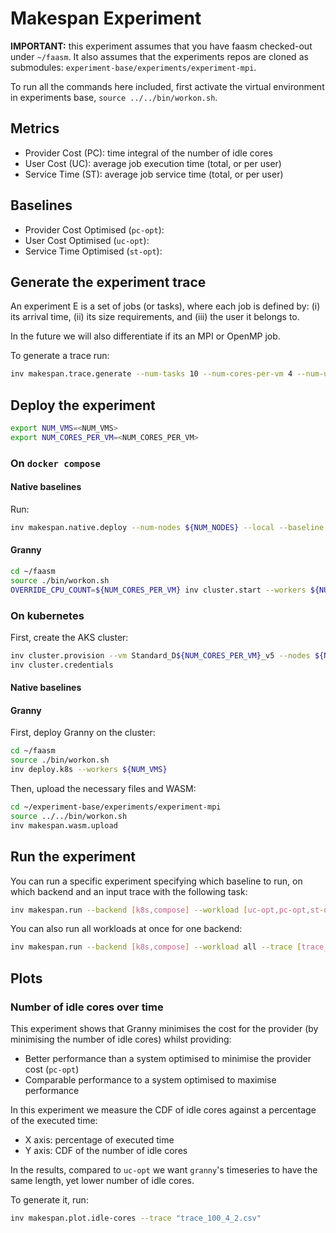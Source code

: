 # Makespan Experiment

**IMPORTANT:** this experiment assumes that you have faasm checked-out under
`~/faasm`. It also assumes that the experiments repos are cloned as submodules:
`experiment-base/experiments/experiment-mpi`.

To run all the commands here included, first activate the virtual environment
in experiments base, `source ../../bin/workon.sh`.

## Metrics

* Provider Cost (PC): time integral of the number of idle cores
* User Cost (UC): average job execution time (total, or per user)
* Service Time (ST): average job service time (total, or per user)

## Baselines

* Provider Cost Optimised (`pc-opt`):
* User Cost Optimised (`uc-opt`):
* Service Time Optimised (`st-opt`):

## Generate the experiment trace

An experiment E is a set of jobs (or tasks), where each job is defined by: (i)
its arrival time, (ii) its size requirements, and (iii) the user it belongs
to.

In the future we will also differentiate if its an MPI or OpenMP job.

To generate a trace run:

```bash
inv makespan.trace.generate --num-tasks 10 --num-cores-per-vm 4 --num-users 2
```

## Deploy the experiment

```bash
export NUM_VMS=<NUM_VMS>
export NUM_CORES_PER_VM=<NUM_CORES_PER_VM>
```

### On `docker compose`

#### Native baselines

Run:

```bash
inv makespan.native.deploy --num-nodes ${NUM_NODES} --local --baseline [uc-opt,pc-opt]
```

#### Granny

```bash
cd ~/faasm
source ./bin/workon.sh
OVERRIDE_CPU_COUNT=${NUM_CORES_PER_VM} inv cluster.start --workers ${NUM_NODES}
```

### On kubernetes

First, create the AKS cluster:

```bash
inv cluster.provision --vm Standard_D${NUM_CORES_PER_VM}_v5 --nodes ${NUM_VMS}
inv cluster.credentials
```

#### Native baselines

#### Granny

First, deploy Granny on the cluster:

```bash
cd ~/faasm
source ./bin/workon.sh
inv deploy.k8s --workers ${NUM_VMS}
```

Then, upload the necessary files and WASM:

```bash
cd ~/experiment-base/experiments/experiment-mpi
source ../../bin/workon.sh
inv makespan.wasm.upload
````

## Run the experiment

You can run a specific experiment specifying which baseline to run, on which
backend and an input trace with the following task:

```bash
inv makespan.run --backend [k8s,compose] --workload [uc-opt,pc-opt,st-opt,granny] --trace [trace_file_name.csv]
```

You can also run all workloads at once for one backend:

```bash
inv makespan.run --backend [k8s,compose] --workload all --trace [trace_file_name.csv]
```

## Plots

### Number of idle cores over time

This experiment shows that Granny minimises the cost for the provider (by
minimising the number of idle cores) whilst providing:
  - Better performance than a system optimised to minimise the provider cost (`pc-opt`)
  - Comparable performance to a system optimised to maximise performance

In this experiment we measure the CDF of idle cores against a percentage of the
executed time:
  - X axis: percentage of executed time
  - Y axis: CDF of the number of idle cores

In the results, compared to `uc-opt` we want `granny`'s timeseries to have the
same length, yet lower number of idle cores.

To generate it, run:

```bash
inv makespan.plot.idle-cores --trace "trace_100_4_2.csv"
```
